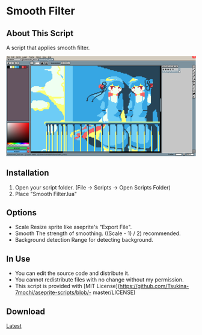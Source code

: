 # Smooth Filter

## About This Script

 A script that applies smooth filter.

 ![screenshot](https://github.com/Tsukina-7mochi/aseprite-scripts/blob/master/smoothFilter/screenshot.png)

## Installation

 1. Open your script folder.
      (File -> Scripts -> Open Scripts Folder)
 2. Place "Smooth Filter.lua"

## Options
- Scale
 Resize sprite like aseprite's "Export File".
- Smooth
 The strength of smoothing. ((Scale - 1) / 2) recommended.
- Background detection
 Range for detecting background.

## In Use

- You can edit the source code and distribute it.  
- You cannot redistribute files with no change without my permission.
- This script is provided with [MIT License](https://github.com/Tsukina-7mochi/aseprite-scripts/blob/- master/LICENSE)

## Download

[Latest](https://github.com/Tsukina-7mochi/aseprite-scripts/blob/master/smoothFilter/Smooth%20Filter.lua)